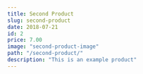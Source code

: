 ```yaml
---
title: Second Product
slug: second-product
date: 2018-07-21
id: 2
price: 7.00
image: "second-product-image"
path: "/second-product/"
description: "This is an example product"
---
```

